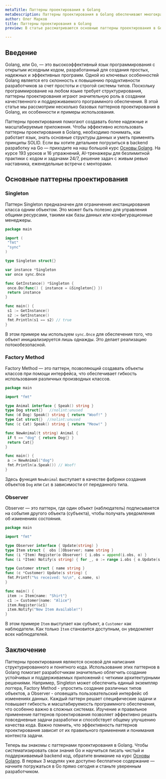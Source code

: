 ```yaml
---
metaTitle: Паттерны проектирования в Golang
metaDescription: Паттерны проектирования в Golang обеспечивают многократное использование кода и структуризацию, способствуя созданию более надежных и масштабируемых приложений.
author: Олег Марков
title: Паттерны проектирования в Golang
preview: В статье рассматриваются основные паттерны проектирования в Golang. Объясняется их значимость и предоставляются примеры кода для лучшего понимания.

---
```


## Введение

Golang, или Go, — это высокоэффективный язык программирования с открытым исходным кодом, разработанный для создания простых, надежных и эффективных программ. Одной из ключевых особенностей Golang является его склонность к повышению продуктивности разработчиков за счет простоты и строгой системы типов. Поскольку программирование на любом языке требует структурирования, паттерны проектирования играют значительную роль в создании качественного и поддерживаемого программного обеспечения. В этой статье мы рассмотрим несколько базовых паттернов проектирования в Golang, их особенности и примеры использования.

Паттерны проектирования помогают создавать более надежные и масштабируемые приложения. Чтобы эффективно использовать паттерны проектирования в Golang, необходимо понимать, как работает язык, знать основные структуры данных и уметь применять принципы SOLID. Если вы хотите детальнее погрузиться в backend разработку на Go — приходите на наш большой курс [Основы Golang](https://purpleschool.ru/course/go-basics?utm_source=knowledgebase&utm_medium=text&utm_campaign=patterny-proektirovaniya-v-golang). На курсе 193 уроков и 16 упражнений, AI-тренажеры для безлимитной практики с кодом и задачами 24/7, решение задач с живым ревью наставника, еженедельные встречи с менторами.

## Основные паттерны проектирования

### Singleton

Паттерн Singleton предназначен для ограничения инстанцирования класса одним объектом. Это может быть полезно для управления общими ресурсами, такими как базы данных или конфигурационные менеджеры. 

``` go
package main

import (
 "fmt"
 "sync"
)

type Singleton struct{}

var instance *Singleton
var once sync.Once

func GetInstance() *Singleton {
 once.Do(func() { instance = &Singleton{} })
 return instance
}

func main() {
 s1 := GetInstance()
 s2 := GetInstance()
 fmt.Println(s1 == s2) // true
}
```

В этом примере мы используем `sync.Once` для обеспечения того, что объект инициализируется лишь однажды. Это делает реализацию потокобезопасной.

### Factory Method

Factory Method — это паттерн, позволяющий создавать объекты классов при помощи интерфейса, что обеспечивает гибкость использования различных производных классов.

``` go
package main

import "fmt"

type Animal interface { Speak() string }
type Dog struct{}   //nolint:unused
func (d Dog) Speak() string { return "Woof!" }
type Cat struct{}  //nolint:unused
func (c Cat) Speak() string { return "Meow!" }

func NewAnimal(t string) Animal {
 if t == "dog" { return Dog{} }
 return Cat{}
}

func main() {
 a := NewAnimal("dog")
 fmt.Println(a.Speak()) // Woof!
}
```

Здесь функция `NewAnimal` выступает в качестве фабрики создания объектов `Dog` или `Cat` в зависимости от переданного типа.

### Observer

Observer — это паттерн, где один объект (наблюдатель) подписывается на события другого объекта (субъекта), чтобы получать уведомления об изменениях состояния.

``` go
package main

import "fmt"

type Observer interface { Update(string) }
type Item struct {  obs []Observer; name string }
func (i *Item) Register(o Observer) { i.obs = append(i.obs, o) }
func (i *Item) Notify(s string) { for _, o := range i.obs { o.Update(s) } }

type Customer struct { name string }
func (c *Customer) Update(s string) {
 fmt.Printf("%s received: %s\n", c.name, s)
}

func main() {
 item := Item{name: "Shirt"}
 c1 := Customer{name: "Alice"}
 item.Register(&c1)
 item.Notify("New Item Available!")
}
```

В этом примере `Item` выступает как субъект, а `Customer` как наблюдатели. Как только `Item` становится доступным, он уведомляет всех наблюдателей.

## Заключение

Паттерны проектирования являются основой для написания структурированного и понятного кода. Использование этих паттернов в Golang помогает разработчикам значительно облегчить создание устойчивых и поддерживаемых приложений с четкими архитектурными решениями. Например, Singleton может обеспечить единый экземпляр логгера, Factory Method - упростить создание различных типов объектов, а Observer - оповещать пользовательский интерфейс об изменениях данных. Каждый паттерн решает специфические задачи и повышает гибкость и масштабируемость программного обеспечения, что особенно важно в сложных системах. Изучение и правильное применение паттернов проектирования позволяет эффективно решать повседневные задачи разработки и способствует общему улучшению качества кода. Важно помнить, что эффективность паттернов проектирования зависит от их правильного применения и понимания контекста задачи.

Теперь вы знакомы с паттернами проектирования в Golang. Чтобы систематизировать свои знания Go и научиться писать чистый и поддерживаемый backend код, обратите внимание на курс [Основы Golang](https://purpleschool.ru/course/go-basics?utm_source=knowledgebase&utm_medium=text&utm_campaign=patterny-proektirovaniya-v-golang). В первых 3 модулях уже доступно бесплатное содержание — начните погружаться в Go прямо сегодня и станьте уверенным разработчиком.
